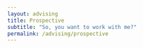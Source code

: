 ```yaml
---
layout: advising
title: Prospective
subtitle: "So, you want to work with me?"
permalink: /advising/prospective
---
```


